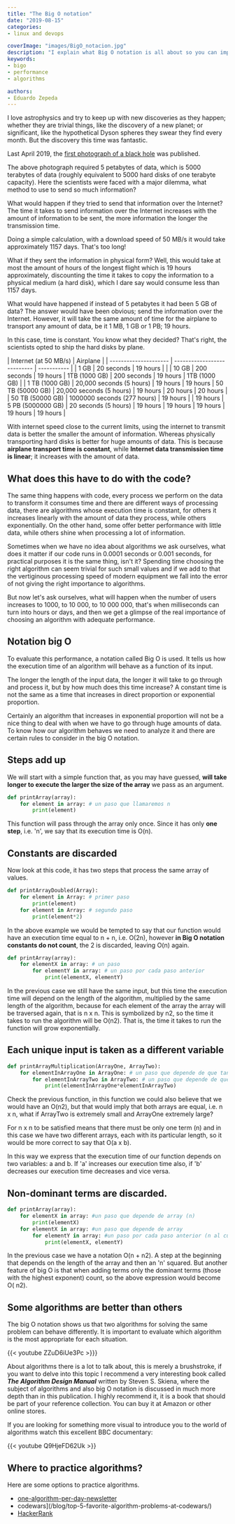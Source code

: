 ```yaml
---
title: "The Big O notation"
date: "2019-08-15"
categories:
- linux and devops

coverImage: "images/BigO_notacion.jpg"
description: "I explain what Big O notation is all about so you can improve the efficiency of your algorithms in your applications."
keywords:
- bigo
- performance
- algorithms

authors:
- Eduardo Zepeda
---
```


I love astrophysics and try to keep up with new discoveries as they happen; whether they are trivial things, like the discovery of a new planet; or significant, like the hypothetical Dyson spheres they swear they find every month. But the discovery this time was fantastic.

Last April 2019, the [first photograph of a black hole](https://www.bbc.com/mundo/noticias-47880446) was published.

The above photograph required 5 petabytes of data, which is 5000 terabytes of data (roughly equivalent to 5000 hard disks of one terabyte capacity). Here the scientists were faced with a major dilemma, what method to use to send so much information?

What would happen if they tried to send that information over the Internet? The time it takes to send information over the Internet increases with the amount of information to be sent, the more information the longer the transmission time.

Doing a simple calculation, with a download speed of 50 MB/s it would take approximately 1157 days. That's too long!

What if they sent the information in physical form? Well, this would take at most the amount of hours of the longest flight which is 19 hours approximately, discounting the time it takes to copy the information to a physical medium (a hard disk), which I dare say would consume less than 1157 days.

What would have happened if instead of 5 petabytes it had been 5 GB of data? The answer would have been obvious; send the information over the Internet. However, it will take the same amount of time for the airplane to transport any amount of data, be it 1 MB, 1 GB or 1 PB; 19 hours.

In this case, time is constant. You know what they decided? That's right, the scientists opted to ship the hard disks by plane.

| Internet (at 50 MB/s) | Airplane                    |
| --------------------- | --------------------------- | ----------- |
| 1 GB                  | 20 seconds                  | 19 hours    |
|                       | 10 GB                       | 200 seconds | 19 hours | 1TB (1000 GB)    | 200 seconds              | 19 hours             | 1TB (1000 GB) |
| 1 TB (1000 GB)        | 20,000 seconds (5 hours)    | 19 hours    | 19 hours | 50 TB (50000 GB) | 20,000 seconds (5 hours) | 19 hours             | 20 hours      | 20 hours |
| 50 TB (50000 GB)      | 1000000 seconds (277 hours) | 19 hours    |          | 19 hours         | 5 PB (5000000 GB)        | 20 seconds (5 hours) | 19 hours      | 19 hours | 19 hours | 19 hours | 19 hours |

With internet speed close to the current limits, using the internet to transmit data is better the smaller the amount of information. Whereas physically transporting hard disks is better for huge amounts of data. This is because **airplane transport time is constant**, while **Internet data transmission time is linear**; it increases with the amount of data.

## What does this have to do with the code?

The same thing happens with code, every process we perform on the data to transform it consumes time and there are different ways of processing data, there are algorithms whose execution time is constant, for others it increases linearly with the amount of data they process, while others exponentially. On the other hand, some offer better performance with little data, while others shine when processing a lot of information.

Sometimes when we have no idea about algorithms we ask ourselves, what does it matter if our code runs in 0.0001 seconds or 0.001 seconds, for practical purposes it is the same thing, isn't it? Spending time choosing the right algorithm can seem trivial for such small values and if we add to that the vertiginous processing speed of modern equipment we fall into the error of not giving the right importance to algorithms.

But now let's ask ourselves, what will happen when the number of users increases to 1000, to 10 000, to 10 000 000, that's when milliseconds can turn into hours or days, and then we get a glimpse of the real importance of choosing an algorithm with adequate performance.

## Notation big O

To evaluate this performance, a notation called Big O is used. It tells us how the execution time of an algorithm will behave as a function of its input.

The longer the length of the input data, the longer it will take to go through and process it, but by how much does this time increase? A constant time is not the same as a time that increases in direct proportion or exponential proportion.

Certainly an algorithm that increases in exponential proportion will not be a nice thing to deal with when we have to go through huge amounts of data. To know how our algorithm behaves we need to analyze it and there are certain rules to consider in the big O notation.

## Steps add up

We will start with a simple function that, as you may have guessed, **will take longer to execute the larger the size of the array** we pass as an argument.

```python
def printArray(array):
    for element in array: # un paso que llamaremos n
        print(element)
```

This function will pass through the array only once. Since it has only **one step**, i.e. 'n', we say that its execution time is O(n).

## Constants are discarded

Now look at this code, it has two steps that process the same array of values.

```python
def printArrayDoubled(Array):
    for element in Array: # primer paso
        print(element)
    for element in Array: # segundo paso
        print(element*2)
```

In the above example we would be tempted to say that our function would have an execution time equal to n + n, i.e. O(2n), however **in Big O notation constants do not count**, the 2 is discarded, leaving O(n) again.

```python
def printArray(array):
    for elementX in array: # un paso
        for elementY in array: # un paso por cada paso anterior
            print(elementX, elementY)
```

In the previous case we still have the same input, but this time the execution time will depend on the length of the algorithm, multiplied by the same length of the algorithm, because for each element of the array the array will be traversed again, that is n x n. This is symbolized by n2, so the time it takes to run the algorithm will be O(n2). That is, the time it takes to run the function will grow exponentially.

## Each unique input is taken as a different variable

```python
def printArrayMultiplication(ArrayOne, ArrayTwo):
    for elementInArrayOne in ArrayOne: # un paso que depende de que tan largo es ArrayOne
        for elementInArrayTwo in ArrayTwo: # un paso que depende de que tan largo ArrayTwo
            print(elementInArrayOne*elementInArrayTwo)
```

Check the previous function, in this function we could also believe that we would have an O(n2), but that would imply that both arrays are equal, i.e. n x n, what if ArrayTwo is extremely small and ArrayOne extremely large?

For n x n to be satisfied means that there must be only one term (n) and in this case we have two different arrays, each with its particular length, so it would be more correct to say that O(a x b).

In this way we express that the execution time of our function depends on two variables: a and b. If 'a' increases our execution time also, if 'b' decreases our execution time decreases and vice versa.

## Non-dominant terms are discarded.

```python
def printArray(array):
    for elementX in array: #un paso que depende de array (n)
        print(elementX)
    for elementX in array: #un paso que depende de array 
        for elementY in array: #un paso por cada paso anterior (n al cuadrado)
            print(elementX, elementY)
```

In the previous case we have a notation O(n + n2). A step at the beginning that depends on the length of the array and then an 'n' squared. But another feature of big O is that when adding terms only the dominant terms (those with the highest exponent) count, so the above expression would become O( n2).

## Some algorithms are better than others

The big O notation shows us that two algorithms for solving the same problem can behave differently. It is important to evaluate which algorithm is the most appropriate for each situation.

{{< youtube ZZuD6iUe3Pc >}}}

About algorithms there is a lot to talk about, this is merely a brushstroke, if you want to delve into this topic I recommend a very interesting book called **_The Algorithm Design Manual_** written by Steven S. Skiena, where the subject of algorithms and also big O notation is discussed in much more depth than in this publication. I highly recommend it, it is a book that should be part of your reference collection. You can buy it at Amazon or other online stores.

If you are looking for something more visual to introduce you to the world of algorithms watch this excellent BBC documentary:

{{< youtube Q9HjeFD62Uk >}}

## Where to practice algorithms?

Here are some options to practice algorithms.

* [one-algorithm-per-day-newsletter](/blog/an-algorithm-problem-a-day/)
* codewars](/blog/top-5-favorite-algorithm-problems-at-codewars/)
* [HackerRank](https://www.hackerrank.com/)
